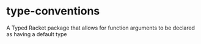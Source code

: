 type-conventions
================

A Typed Racket package that allows for function arguments to be declared as having a default type
